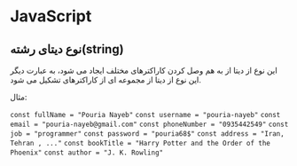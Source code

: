 # JavaScript

## نوع دیتای رشته(string)

این نوع از دیتا از به هم وصل کردن کاراکترهای مختلف ایجاد می شود، به عبارت دیگر این نوع از دیتا از مجموعه ای از کاراکترهای تشکیل می شود.

مثال:

```const fullName = "Pouria Nayeb"```
```const username = "pouria-nayeb"```
```const email = "pouria-nayeb@gmail.com"```
```const phoneNumber = "0935442549"```
```const job = "programmer"```
```const password = "pouria68$"```
```const address = "Iran, Tehran , ..."```
```const bookTitle = "Harry Potter and the Order of the Phoenix"```
```const author = "J. K. Rowling"```
